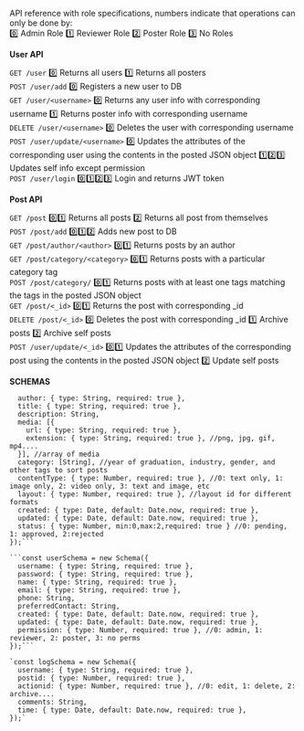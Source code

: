 

API reference with role specifications, numbers indicate that operations can only be done by:<br>
0️⃣ Admin Role 1️⃣ Reviewer Role 2️⃣ Poster Role 3️⃣ No Roles

__**User API**__

`GET /user` 0️⃣ Returns all users 1️⃣ Returns all posters<br>
`POST /user/add` 0️⃣ Registers a new user to DB<br>
`GET /user/<username>` 0️⃣ Returns any user info with corresponding username 1️⃣ Returns poster info with corresponding username<br>
`DELETE /user/<username>` 0️⃣ Deletes the user with corresponding username<br>
`POST /user/update/<username>` 0️⃣ Updates the attributes of the corresponding user using the contents in the posted JSON object 1️⃣2️⃣3️⃣ Updates self info except permission<br>
`POST /user/login` 0️⃣1️⃣2️⃣3️⃣ Login and returns JWT token

__**Post API**__

`GET /post` 0️⃣1️⃣ Returns all posts 2️⃣ Returns all post from themselves<br>
`POST /post/add` 0️⃣1️⃣2️⃣ Adds new post to DB<br>
`GET /post/author/<author>` 0️⃣1️⃣ Returns posts by an author<br>
`GET /post/category/<category>` 0️⃣1️⃣ Returns posts with a particular category tag<br>
`POST /post/category/` 0️⃣1️⃣ Returns posts with at least one tags matching the tags in the posted JSON object<br>
`GET /post/<_id>` 0️⃣1️⃣ Returns the post with corresponding _id<br>
`DELETE /post/<_id>` 0️⃣ Deletes the post with corresponding _id 1️⃣ Archive posts 2️⃣ Archive self posts<br>
`POST /user/update/<_id>` 0️⃣1️⃣ Updates the attributes of the corresponding post using the contents in the posted JSON object 2️⃣ Update self posts

**__SCHEMAS__**

```const postSchema = new Schema({
  author: { type: String, required: true },
  title: { type: String, required: true },
  description: String,
  media: [{
    url: { type: String, required: true },
    extension: { type: String, required: true }, //png, jpg, gif, mp4....
  }], //array of media
  category: [String], //year of graduation, industry, gender, and other tags to sort posts
  contentType: { type: Number, required: true }, //0: text only, 1: image only, 2: video only, 3: text and image, etc
  layout: { type: Number, required: true }, //layout id for different formats
  created: { type: Date, default: Date.now, required: true },
  updated: { type: Date, default: Date.now, required: true },
  status: { type: Number, min:0,max:2,required: true } //0: pending, 1: approved, 2:rejected
});```

```const userSchema = new Schema({
  username: { type: String, required: true },
  password: { type: String, required: true },
  name: { type: String, required: true },
  email: { type: String, required: true },
  phone: String,
  preferredContact: String,
  created: { type: Date, default: Date.now, required: true },
  updated: { type: Date, default: Date.now, required: true },
  permission: { type: Number, required: true }, //0: admin, 1: reviewer, 2: poster, 3: no perms
});```

`const logSchema = new Schema({
  username: { type: String, required: true },
  postid: { type: Number, required: true },
  actionid: { type: Number, required: true }, //0: edit, 1: delete, 2: archive....
  comments: String,
  time: { type: Date, default: Date.now, required: true },
});`